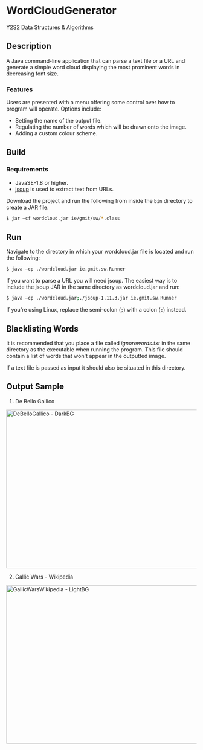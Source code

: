 # WordCloudGenerator

Y2S2 Data Structures & Algorithms

## Description
A Java command-line application that can parse a text file or a URL and generate a simple word cloud displaying the most prominent words in decreasing font size.

### Features
Users are presented with a menu offering some control over how to program will operate. Options include:

- Setting the name of the output file.
- Regulating the number of words which will be drawn onto the image.
- Adding a custom colour scheme.

## Build
### Requirements
- JavaSE-1.8 or higher.
- [jsoup](https://jsoup.org/) is used to extract text from URLs.

Download the project and run the following from inside the `bin` directory to create a JAR file.

```sh
$ jar –cf wordcloud.jar ie/gmit/sw/*.class
```

## Run
Navigate to the directory in which your wordcloud.jar file is located and run the following:

```sh
$ java –cp ./wordcloud.jar ie.gmit.sw.Runner
```

If you want to parse a URL you will need jsoup. The easiest way is to include the jsoup JAR in the same directory as wordcloud.jar and run:

```sh
$ java –cp ./wordcloud.jar;./jsoup-1.11.3.jar ie.gmit.sw.Runner
```

If you're using Linux, replace the semi-colon (`;`) with a colon (`:`) instead.

## Blacklisting Words
It is recommended that you place a file called *ignorewords.txt* in the same directory as the executable when running the program. This file should contain a list of words that won't appear in the outputted image.

If a text file is passed as input it should also be situated in this directory.

## Output Sample

1. De Bello Gallico

<img src="https://user-images.githubusercontent.com/37158241/54931507-09dc9480-4f11-11e9-9717-ab1105ca6107.png" alt="DeBelloGallico - DarkBG" height="420" width="560"/>

<br/>

2. Gallic Wars - Wikipedia

<img src="https://user-images.githubusercontent.com/37158241/54931508-09dc9480-4f11-11e9-9f0c-195ae9e26931.png" alt="GallicWarsWikipedia - LightBG" height="420" width="560"/>
